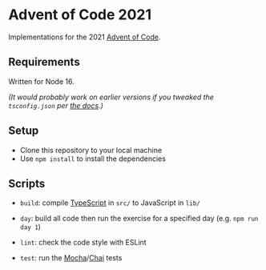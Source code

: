 # Advent of Code 2021

Implementations for the 2021 [Advent of Code][1].

## Requirements

Written for Node 16.

_(It would probably work on earlier versions if you tweaked the `tsconfig.json` per [the docs][5].)_

## Setup

- Clone this repository to your local machine
- Use `npm install` to install the dependencies

## Scripts

- `build`: compile [TypeScript][4] in `src/` to JavaScript in `lib/`
- `day`: build all code then run the exercise for a specified day (e.g. `npm run day 1`)
- `lint`: check the code style with ESLint
- `test`: run the [Mocha][2]/[Chai][3] tests

  [1]: https://adventofcode.com/
  [2]: https://mochajs.org/
  [3]: https://www.chaijs.com/
  [4]: https://www.typescriptlang.org/
  [5]: https://github.com/microsoft/TypeScript/wiki/Node-Target-Mapping
